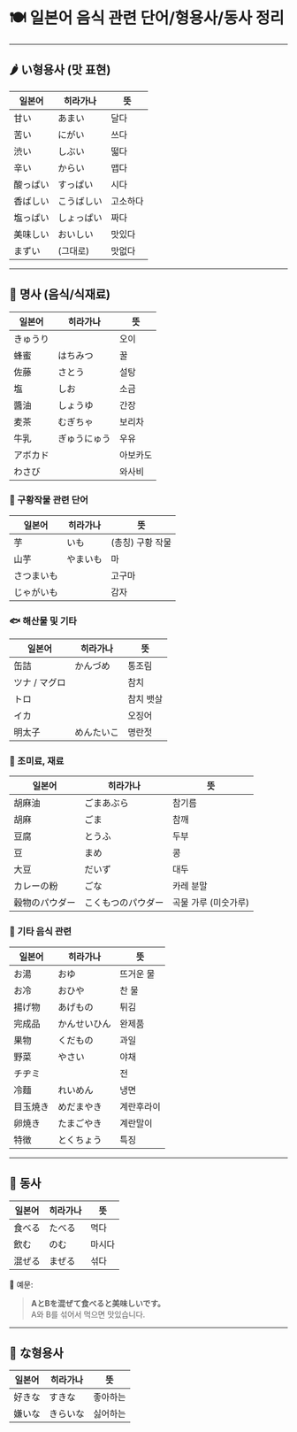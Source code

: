 # 🍽 일본어 음식 관련 단어/형용사/동사 정리

---

## 🌶 い형용사 (맛 표현)

| 일본어 | 히라가나 | 뜻 |
|--------|----------|-----|
| 甘い | あまい | 달다 |
| 苦い | にがい | 쓰다 |
| 渋い | しぶい | 떫다 |
| 辛い | からい | 맵다 |
| 酸っぱい | すっぱい | 시다 |
| 香ばしい | こうばしい | 고소하다 |
| 塩っぱい | しょっぱい | 짜다 |
| 美味しい | おいしい | 맛있다 |
| まずい | (그대로) | 맛없다 |

---

## 🧀 명사 (음식/식재료)

| 일본어 | 히라가나 | 뜻 |
|--------|----------|-----|
| きゅうり | | 오이 |
| 蜂蜜 | はちみつ | 꿀 |
| 佐藤 | さとう | 설탕 |
| 塩 | しお | 소금 |
| 醬油 | しょうゆ | 간장 |
| 麦茶 | むぎちゃ | 보리차 |
| 牛乳 | ぎゅうにゅう | 우유 |
| アボカド | | 아보카도 |
| わさび | | 와사비 |

### 🥔 구황작물 관련 단어

| 일본어 | 히라가나 | 뜻 |
|--------|----------|-----|
| 芋 | いも | (총칭) 구황 작물 |
| 山芋 | やまいも | 마 |
| さつまいも | | 고구마 |
| じゃがいも | | 감자 |

### 🐟 해산물 및 기타

| 일본어 | 히라가나 | 뜻 |
|--------|----------|-----|
| 缶詰 | かんづめ | 통조림 |
| ツナ / マグロ | | 참치 |
| トロ | | 참치 뱃살 |
| イカ | | 오징어 |
| 明太子 | めんたいこ | 명란젓 |

### 🧂 조미료, 재료

| 일본어 | 히라가나 | 뜻 |
|--------|----------|-----|
| 胡麻油 | ごまあぶら | 참기름 |
| 胡麻 | ごま | 참깨 |
| 豆腐 | とうふ | 두부 |
| 豆 | まめ | 콩 |
| 大豆 | だいず | 대두 |
| カレーの粉 | ごな | 카레 분말 |
| 穀物のパウダー | こくもつのパウダー | 곡물 가루 (미숫가루) |

### 🍲 기타 음식 관련

| 일본어 | 히라가나 | 뜻 |
|--------|----------|-----|
| お湯 | おゆ | 뜨거운 물 |
| お冷 | おひや | 찬 물 |
| 揚げ物 | あげもの | 튀김 |
| 完成品 | かんせいひん | 완제품 |
| 果物 | くだもの | 과일 |
| 野菜 | やさい | 야채 |
| チヂミ | | 전 |
| 冷麵 | れいめん | 냉면 |
| 目玉焼き | めだまやき | 계란후라이 |
| 卵焼き | たまごやき | 계란말이 |
| 特徴 | とくちょう | 특징 |

---

## 🍴 동사

| 일본어 | 히라가나 | 뜻 |
|--------|----------|-----|
| 食べる | たべる | 먹다 |
| 飲む | のむ | 마시다 |
| 混ぜる | まぜる | 섞다 |

🔸 예문:
> **AとBを混ぜて食べると美味しいです。**  
> A와 B를 섞어서 먹으면 맛있습니다.

---

## 💬 な형용사

| 일본어 | 히라가나 | 뜻 |
|--------|----------|-----|
| 好きな | すきな | 좋아하는 |
| 嫌いな | きらいな | 싫어하는 |
